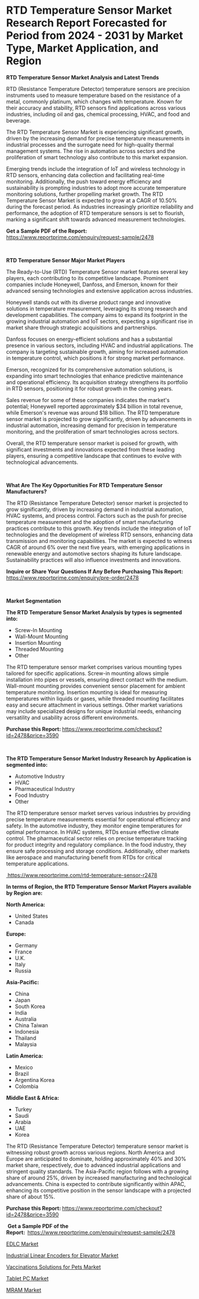<p><h1>RTD Temperature Sensor Market Research Report Forecasted for Period from 2024 -  2031 by Market Type, Market Application, and Region</h1></p><p><strong>RTD Temperature Sensor Market Analysis and Latest Trends</strong></p>
<p><p>RTD (Resistance Temperature Detector) temperature sensors are precision instruments used to measure temperature based on the resistance of a metal, commonly platinum, which changes with temperature. Known for their accuracy and stability, RTD sensors find applications across various industries, including oil and gas, chemical processing, HVAC, and food and beverage.</p><p>The RTD Temperature Sensor Market is experiencing significant growth, driven by the increasing demand for precise temperature measurements in industrial processes and the surrogate need for high-quality thermal management systems. The rise in automation across sectors and the proliferation of smart technology also contribute to this market expansion.</p><p>Emerging trends include the integration of IoT and wireless technology in RTD sensors, enhancing data collection and facilitating real-time monitoring. Additionally, the push toward energy efficiency and sustainability is prompting industries to adopt more accurate temperature monitoring solutions, further propelling market growth. The RTD Temperature Sensor Market is expected to grow at a CAGR of 10.50% during the forecast period. As industries increasingly prioritize reliability and performance, the adoption of RTD temperature sensors is set to flourish, marking a significant shift towards advanced measurement technologies.</p></p>
<p><strong>Get a Sample PDF of the Report:&nbsp;</strong> <a href="https://www.reportprime.com/enquiry/request-sample/2478">https://www.reportprime.com/enquiry/request-sample/2478</a></p>
<p>&nbsp;</p>
<p><strong>RTD Temperature Sensor Major Market Players</strong></p>
<p><p>The Ready-to-Use (RTD) Temperature Sensor market features several key players, each contributing to its competitive landscape. Prominent companies include Honeywell, Danfoss, and Emerson, known for their advanced sensing technologies and extensive application across industries.</p><p>Honeywell stands out with its diverse product range and innovative solutions in temperature measurement, leveraging its strong research and development capabilities. The company aims to expand its footprint in the growing industrial automation and IoT sectors, expecting a significant rise in market share through strategic acquisitions and partnerships.</p><p>Danfoss focuses on energy-efficient solutions and has a substantial presence in various sectors, including HVAC and industrial applications. The company is targeting sustainable growth, aiming for increased automation in temperature control, which positions it for strong market performance.</p><p>Emerson, recognized for its comprehensive automation solutions, is expanding into smart technologies that enhance predictive maintenance and operational efficiency. Its acquisition strategy strengthens its portfolio in RTD sensors, positioning it for robust growth in the coming years.</p><p>Sales revenue for some of these companies indicates the market's potential; Honeywell reported approximately $34 billion in total revenue, while Emerson's revenue was around $18 billion. The RTD temperature sensor market is projected to grow significantly, driven by advancements in industrial automation, increasing demand for precision in temperature monitoring, and the proliferation of smart technologies across sectors.</p><p>Overall, the RTD temperature sensor market is poised for growth, with significant investments and innovations expected from these leading players, ensuring a competitive landscape that continues to evolve with technological advancements.</p></p>
<p>&nbsp;</p>
<p><strong>What Are The Key Opportunities For RTD Temperature Sensor Manufacturers?</strong></p>
<p><p>The RTD (Resistance Temperature Detector) sensor market is projected to grow significantly, driven by increasing demand in industrial automation, HVAC systems, and process control. Factors such as the push for precise temperature measurement and the adoption of smart manufacturing practices contribute to this growth. Key trends include the integration of IoT technologies and the development of wireless RTD sensors, enhancing data transmission and monitoring capabilities. The market is expected to witness CAGR of around 6% over the next five years, with emerging applications in renewable energy and automotive sectors shaping its future landscape. Sustainability practices will also influence investments and innovations.</p></p>
<p><strong>Inquire or Share Your Questions If Any Before Purchasing This Report:</strong> <a href="https://www.reportprime.com/enquiry/pre-order/2478">https://www.reportprime.com/enquiry/pre-order/2478</a></p>
<p>&nbsp;</p>
<p><strong>Market Segmentation</strong></p>
<p><strong>The RTD Temperature Sensor Market Analysis by types is segmented into:</strong></p>
<p><ul><li>Screw-In Mounting</li><li>Wall-Mount Mounting</li><li>Insertion Mounting</li><li>Threaded Mounting</li><li>Other</li></ul></p>
<p><p>The RTD temperature sensor market comprises various mounting types tailored for specific applications. Screw-in mounting allows simple installation into pipes or vessels, ensuring direct contact with the medium. Wall-mount mounting provides convenient sensor placement for ambient temperature monitoring. Insertion mounting is ideal for measuring temperatures within liquids or gases, while threaded mounting facilitates easy and secure attachment in various settings. Other market variations may include specialized designs for unique industrial needs, enhancing versatility and usability across different environments.</p></p>
<p><strong>Purchase this Report:&nbsp;</strong><a href="https://www.reportprime.com/checkout?id=2478&price=3590">https://www.reportprime.com/checkout?id=2478&price=3590</a></p>
<p>&nbsp;</p>
<p><strong>The RTD Temperature Sensor Market Industry Research by Application is segmented into:</strong></p>
<p><ul><li>Automotive Industry</li><li>HVAC</li><li>Pharmaceutical Industry</li><li>Food Industry</li><li>Other</li></ul></p>
<p><p>The RTD temperature sensor market serves various industries by providing precise temperature measurements essential for operational efficiency and safety. In the automotive industry, they monitor engine temperatures for optimal performance. In HVAC systems, RTDs ensure effective climate control. The pharmaceutical sector relies on precise temperature tracking for product integrity and regulatory compliance. In the food industry, they ensure safe processing and storage conditions. Additionally, other markets like aerospace and manufacturing benefit from RTDs for critical temperature applications.</p></p>
<p><a href="https://www.reportprime.com/rtd-temperature-sensor-r2478">&nbsp;https://www.reportprime.com/rtd-temperature-sensor-r2478</a></p>
<p><strong>In terms of Region, the RTD Temperature Sensor Market Players available by Region are:</strong></p>
<p>
    <p> <strong> North America: </strong>
        <ul>
            <li>United States</li>
            <li>Canada</li>
        </ul>
        </p> 
    <p> <strong> Europe: </strong>
        <ul>
            <li>Germany</li>
            <li>France</li>
            <li>U.K.</li>
            <li>Italy</li>
            <li>Russia</li>
        </ul>
        </p> 
    <p> <strong> Asia-Pacific: </strong>
        <ul>
            <li>China</li>
            <li>Japan</li>
            <li>South Korea</li>
            <li>India</li>
            <li>Australia</li>
            <li>China Taiwan</li>
            <li>Indonesia</li>
            <li>Thailand</li>
            <li>Malaysia</li>
        </ul>
        </p> 
    <p> <strong> Latin America: </strong>
        <ul>
            <li>Mexico</li>
            <li>Brazil</li>
            <li>Argentina Korea</li>
            <li>Colombia</li>
        </ul>
        </p> 
    <p> <strong> Middle East & Africa: </strong>
        <ul>
            <li>Turkey</li>
            <li>Saudi</li>
            <li>Arabia</li>
            <li>UAE</li>
            <li>Korea</li>
        </ul>
    </p>
    </p>
<p><p>The RTD (Resistance Temperature Detector) temperature sensor market is witnessing robust growth across various regions. North America and Europe are anticipated to dominate, holding approximately 40% and 30% market share, respectively, due to advanced industrial applications and stringent quality standards. The Asia-Pacific region follows with a growing share of around 25%, driven by increased manufacturing and technological advancements. China is expected to contribute significantly within APAC, enhancing its competitive position in the sensor landscape with a projected share of about 15%.</p></p>
<p><strong>Purchase this Report: </strong><a href="https://www.reportprime.com/checkout?id=2478&price=3590">https://www.reportprime.com/checkout?id=2478&price=3590</a></p>
<p>&nbsp;<strong>Get a Sample PDF of the Report:&nbsp;&nbsp;</strong><a href="https://www.reportprime.com/enquiry/request-sample/2478">https://www.reportprime.com/enquiry/request-sample/2478</a></p>
<p><strong></strong></p>
<p><p><a href="https://www.linkedin.com/pulse/global-edlc-market-analysis-trends-forecasts-growth-opportunities-5hz0f?trackingId=eyBUWWnxSzGqbt37iTe1zw%3D%3D">EDLC Market</a></p><p><a href="https://issuu.com/reportprime-2/docs/industrial-linear-encoders-for-elev_0ec6131c450367">Industrial Linear Encoders for Elevator Market</a></p><p><a href="https://issuu.com/reportprime-2/docs/vaccinations-solutions-for-pets-mar_87249b6fc7636d">Vaccinations Solutions for Pets Market</a></p><p><a href="https://www.linkedin.com/pulse/tablet-pc-market-industry-trends-forecast-period-from-2024-2031-sixwf?trackingId=nELgNw7rQqyXjfcOBnhwSQ%3D%3D">Tablet PC Market</a></p><p><a href="https://github.com/BryceTownsendr/Market-Research-Report-List-6/blob/main/mram-market.md">MRAM Market</a></p></p>